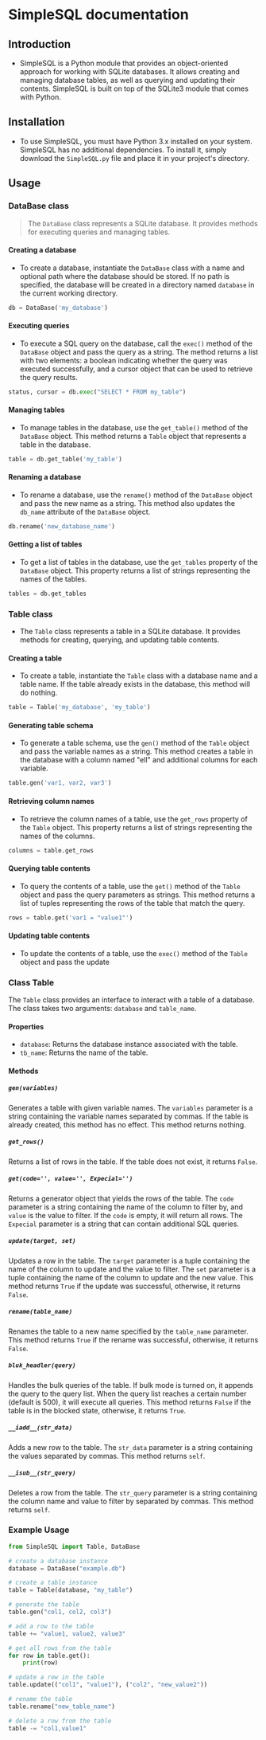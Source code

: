 
# SimpleSQL documentation

## Introduction

- SimpleSQL is a Python module that provides an object-oriented approach for working with SQLite databases. It allows creating and managing database tables, as well as querying and updating their contents. SimpleSQL is built on top of the SQLite3 module that comes with Python.

## Installation

- To use SimpleSQL, you must have Python 3.x installed on your system. SimpleSQL has no additional dependencies. To install it, simply download the `SimpleSQL.py` file and place it in your project's directory.

## Usage

### DataBase class

> The `DataBase` class represents a SQLite database. It provides methods for executing queries and managing tables.

#### Creating a database

- To create a database, instantiate the `DataBase` class with a name and optional path where the database should be stored. If no path is specified, the database will be created in a directory named `database` in the current working directory.

```python
db = DataBase('my_database')
```

#### Executing queries

- To execute a SQL query on the database, call the `exec()` method of the `DataBase` object and pass the query as a string. The method returns a list with two elements: a boolean indicating whether the query was executed successfully, and a cursor object that can be used to retrieve the query results.

```python
status, cursor = db.exec("SELECT * FROM my_table")
```

#### Managing tables

- To manage tables in the database, use the `get_table()` method of the `DataBase` object. This method returns a `Table` object that represents a table in the database.

```python
table = db.get_table('my_table')
```

#### Renaming a database

- To rename a database, use the `rename()` method of the `DataBase` object and pass the new name as a string. This method also updates the `db_name` attribute of the `DataBase` object.

```python
db.rename('new_database_name')
```

#### Getting a list of tables

- To get a list of tables in the database, use the `get_tables` property of the `DataBase` object. This property returns a list of strings representing the names of the tables.

```python
tables = db.get_tables
```

### Table class

- The `Table` class represents a table in a SQLite database. It provides methods for creating, querying, and updating table contents.

#### Creating a table

- To create a table, instantiate the `Table` class with a database name and a table name. If the table already exists in the database, this method will do nothing.

```python
table = Table('my_database', 'my_table')
```

#### Generating table schema

- To generate a table schema, use the `gen()` method of the `Table` object and pass the variable names as a string. This method creates a table in the database with a column named "ell" and additional columns for each variable.

```python
table.gen('var1, var2, var3')
```

#### Retrieving column names

- To retrieve the column names of a table, use the `get_rows` property of the `Table` object. This property returns a list of strings representing the names of the columns.

```python
columns = table.get_rows
```

#### Querying table contents

- To query the contents of a table, use the `get()` method of the `Table` object and pass the query parameters as strings. This method returns a list of tuples representing the rows of the table that match the query.

```python
rows = table.get('var1 = "value1"')
```

#### Updating table contents

- To update the contents of a table, use the `exec()` method of the `Table` object and pass the update

### Class Table

The `Table` class provides an interface to interact with a table of a database. The class takes two arguments: `database` and `table_name`.

#### Properties

- `database`: Returns the database instance associated with the table.
- `tb_name`: Returns the name of the table.

#### Methods

##### `gen(variables)`

Generates a table with given variable names. The `variables` parameter is a string containing the variable names separated by commas. If the table is already created, this method has no effect. This method returns nothing.

##### `get_rows()`

Returns a list of rows in the table. If the table does not exist, it returns `False`.

##### `get(code='', value='', Expecial='')`

Returns a generator object that yields the rows of the table. The `code` parameter is a string containing the name of the column to filter by, and `value` is the value to filter. If the `code` is empty, it will return all rows. The `Expecial` parameter is a string that can contain additional SQL queries.

##### `update(target, set)`

Updates a row in the table. The `target` parameter is a tuple containing the name of the column to update and the value to filter. The `set` parameter is a tuple containing the name of the column to update and the new value. This method returns `True` if the update was successful, otherwise, it returns `False`.

##### `rename(table_name)`

Renames the table to a new name specified by the `table_name` parameter. This method returns `True` if the rename was successful, otherwise, it returns `False`.

##### `bluk_headler(query)`

Handles the bulk queries of the table. If bulk mode is turned on, it appends the query to the query list. When the query list reaches a certain number (default is 500), it will execute all queries. This method returns `False` if the table is in the blocked state, otherwise, it returns `True`.

##### `__iadd__(str_data)`

Adds a new row to the table. The `str_data` parameter is a string containing the values separated by commas. This method returns `self`.

##### `__isub__(str_query)`

Deletes a row from the table. The `str_query` parameter is a string containing the column name and value to filter by separated by commas. This method returns `self`.

### Example Usage

```python
from SimpleSQL import Table, DataBase

# create a database instance
database = DataBase("example.db")

# create a table instance
table = Table(database, "my_table")

# generate the table
table.gen("col1, col2, col3")

# add a row to the table
table += "value1, value2, value3"

# get all rows from the table
for row in table.get():
    print(row)

# update a row in the table
table.update(("col1", "value1"), ("col2", "new_value2"))

# rename the table
table.rename("new_table_name")

# delete a row from the table
table -= "col1,value1"
```
